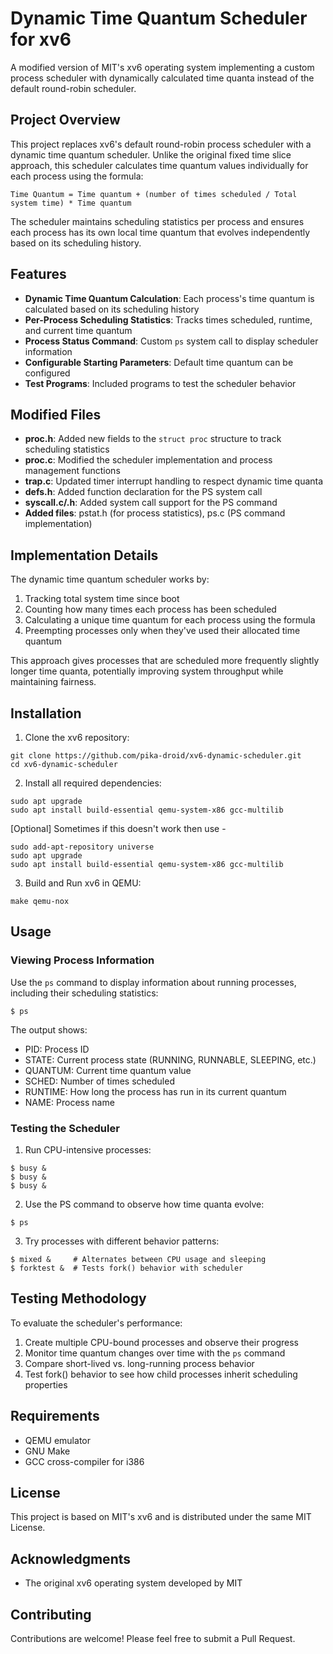 
# Dynamic Time Quantum Scheduler for xv6

A modified version of MIT's xv6 operating system implementing a custom process scheduler with dynamically calculated time quanta instead of the default round-robin scheduler.

## Project Overview

This project replaces xv6's default round-robin process scheduler with a dynamic time quantum scheduler. Unlike the original fixed time slice approach, this scheduler calculates time quantum values individually for each process using the formula:

```
Time Quantum = Time quantum + (number of times scheduled / Total system time) * Time quantum
```

The scheduler maintains scheduling statistics per process and ensures each process has its own local time quantum that evolves independently based on its scheduling history.

## Features

- **Dynamic Time Quantum Calculation**: Each process's time quantum is calculated based on its scheduling history
- **Per-Process Scheduling Statistics**: Tracks times scheduled, runtime, and current time quantum
- **Process Status Command**: Custom `ps` system call to display scheduler information
- **Configurable Starting Parameters**: Default time quantum can be configured
- **Test Programs**: Included programs to test the scheduler behavior


## Modified Files

- **proc.h**: Added new fields to the `struct proc` structure to track scheduling statistics
- **proc.c**: Modified the scheduler implementation and process management functions
- **trap.c**: Updated timer interrupt handling to respect dynamic time quanta
- **defs.h**: Added function declaration for the PS system call
- **syscall.c/.h**: Added system call support for the PS command
- **Added files**: pstat.h (for process statistics), ps.c (PS command implementation)


## Implementation Details

The dynamic time quantum scheduler works by:

1. Tracking total system time since boot
2. Counting how many times each process has been scheduled
3. Calculating a unique time quantum for each process using the formula
4. Preempting processes only when they've used their allocated time quantum

This approach gives processes that are scheduled more frequently slightly longer time quanta, potentially improving system throughput while maintaining fairness.

## Installation

1. Clone the xv6 repository:

```
git clone https://github.com/pika-droid/xv6-dynamic-scheduler.git
cd xv6-dynamic-scheduler
```

2. Install all required dependencies:

```
sudo apt upgrade
sudo apt install build-essential qemu-system-x86 gcc-multilib

```

[Optional] Sometimes if this doesn't work then use -
```
sudo add-apt-repository universe
sudo apt upgrade
sudo apt install build-essential qemu-system-x86 gcc-multilib

```

3. Build and Run xv6 in QEMU:

```
make qemu-nox
```


## Usage

### Viewing Process Information

Use the `ps` command to display information about running processes, including their scheduling statistics:

```
$ ps
```

The output shows:

- PID: Process ID
- STATE: Current process state (RUNNING, RUNNABLE, SLEEPING, etc.)
- QUANTUM: Current time quantum value
- SCHED: Number of times scheduled
- RUNTIME: How long the process has run in its current quantum
- NAME: Process name


### Testing the Scheduler

1. Run CPU-intensive processes:

```
$ busy &
$ busy &
$ busy &
```

2. Use the PS command to observe how time quanta evolve:

```
$ ps
```

3. Try processes with different behavior patterns:

```
$ mixed &     # Alternates between CPU usage and sleeping
$ forktest &  # Tests fork() behavior with scheduler
```


## Testing Methodology

To evaluate the scheduler's performance:

1. Create multiple CPU-bound processes and observe their progress
2. Monitor time quantum changes over time with the `ps` command
3. Compare short-lived vs. long-running process behavior
4. Test fork() behavior to see how child processes inherit scheduling properties

## Requirements

- QEMU emulator
- GNU Make
- GCC cross-compiler for i386


## License

This project is based on MIT's xv6 and is distributed under the same MIT License.

## Acknowledgments

- The original xv6 operating system developed by MIT

## Contributing

Contributions are welcome! Please feel free to submit a Pull Request.


